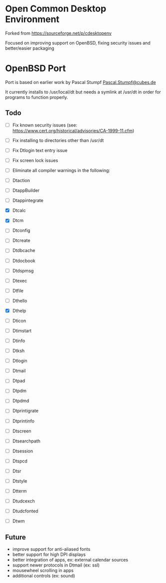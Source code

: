 # Open Common Desktop Environment

Forked from https://sourceforge.net/p/cdesktopenv

Focused on improving support on OpenBSD, fixing security issues and
better/easier packaging

# OpenBSD Port

Port is based on earlier work by Pascal Stumpf <Pascal.Stumpf@cubes.de>

It currently installs to /usr/local/dt but needs a symlink at /usr/dt in order
for programs to function properly.

## Todo

- [ ] Fix known security issues (see: https://www.cert.org/historical/advisories/CA-1999-11.cfm)
- [ ] Fix installing to directories other than /usr/dt
- [ ] Fix Dtlogin text entry issue
- [ ] Fix screen lock issues

- [ ] Eliminate all compiler warnings in the following:
-   [ ] Dtaction
-   [ ] DtappBuilder
-   [ ] Dtappintegrate
-   [x] Dtcalc
-   [x] Dtcm
-   [ ] Dtconfig
-   [ ] Dtcreate
-   [ ] Dtdbcache
-   [ ] Dtdocbook
-   [ ] Dtdspmsg
-   [ ] Dtexec
-   [ ] Dtfile
-   [ ] Dthello
-   [x] Dthelp
-   [ ] Dticon
-   [ ] Dtimstart
-   [ ] Dtinfo
-   [ ] Dtksh
-   [ ] Dtlogin
-   [ ] Dtmail
-   [ ] Dtpad
-   [ ] Dtpdm
-   [ ] Dtpdmd
-   [ ] Dtprintigrate
-   [ ] Dtprintinfo
-   [ ] Dtscreen
-   [ ] Dtsearchpath
-   [ ] Dtsession
-   [ ] Dtspcd
-   [ ] Dtsr
-   [ ] Dtstyle
-   [ ] Dtterm
-   [ ] Dtudcexch
-   [ ] Dtudcfonted
-   [ ] Dtwm

## Future

* improve support for anti-aliased fonts
* better support for high DPI displays
* better integration of apps, ex: external calendar sources
* support newer protocols in Dtmail (ex: ssl)
* mousewheel scrolling in apps
* additional controls (ex: sound)

